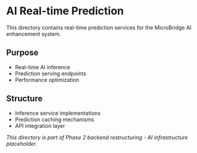 # AI Real-time Prediction

This directory contains real-time prediction services for the MicroBridge AI enhancement system.

## Purpose
- Real-time AI inference
- Prediction serving endpoints
- Performance optimization

## Structure
- Inference service implementations
- Prediction caching mechanisms
- API integration layer

*This directory is part of Phase 2 backend restructuring - AI infrastructure placeholder.*